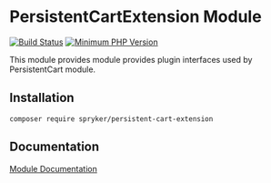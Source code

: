 # PersistentCartExtension Module
[![Build Status](https://travis-ci.org/spryker/persistent-cart-extension.svg)](https://travis-ci.org/spryker/persistent-cart-extension)
[![Minimum PHP Version](https://img.shields.io/badge/php-%3E%3D%207.2-8892BF.svg)](https://php.net/)

This module provides module provides plugin interfaces used by PersistentCart module.

## Installation

```
composer require spryker/persistent-cart-extension
```

## Documentation

[Module Documentation](https://academy.spryker.com/developing_with_spryker/module_guide/checkout_process/persistent-cart-extension.html)
